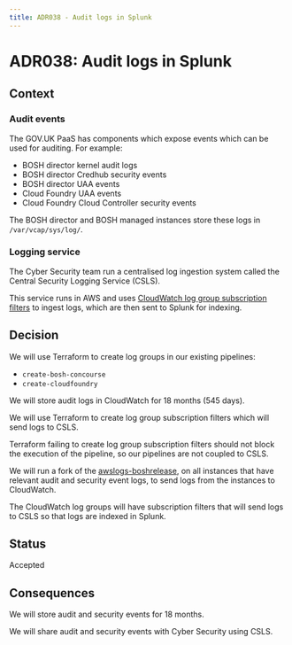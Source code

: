 ```yaml
---
title: ADR038 - Audit logs in Splunk
---
```


# ADR038: Audit logs in Splunk

## Context

### Audit events

The GOV.UK PaaS has components which expose events which can be used for
auditing. For example:

- BOSH director kernel audit logs
- BOSH director Credhub security events
- BOSH director UAA events
- Cloud Foundry UAA events
- Cloud Foundry Cloud Controller security events

The BOSH director and BOSH managed instances store these logs in
`/var/vcap/sys/log/`.

### Logging service

The Cyber Security team run a centralised log ingestion system called the
Central Security Logging Service (CSLS).

This service runs in AWS and uses [CloudWatch log group subscription
filters](https://docs.aws.amazon.com/AmazonCloudWatch/latest/logs/SubscriptionFilters.html)
to ingest logs, which are then sent to Splunk for indexing.

## Decision

We will use Terraform to create log groups in our existing pipelines:

- `create-bosh-concourse`
- `create-cloudfoundry`

We will store audit logs in CloudWatch for 18 months (545 days).

We will use Terraform to create log group subscription filters which will send
logs to CSLS.

Terraform failing to create log group subscription filters should not block the
execution of the pipeline, so our pipelines are not coupled to CSLS.

We will run a fork of the
[awslogs-boshrelease](https://github.com/alphagov/paas-awslogs-boshrelease),
on all instances that have relevant audit and security event logs, to send logs
from the instances to CloudWatch.

The CloudWatch log groups will have subscription filters that will send logs
to CSLS so that logs are indexed in Splunk.

## Status
Accepted

## Consequences

We will store audit and security events for 18 months.

We will share audit and security events with Cyber Security using CSLS.
